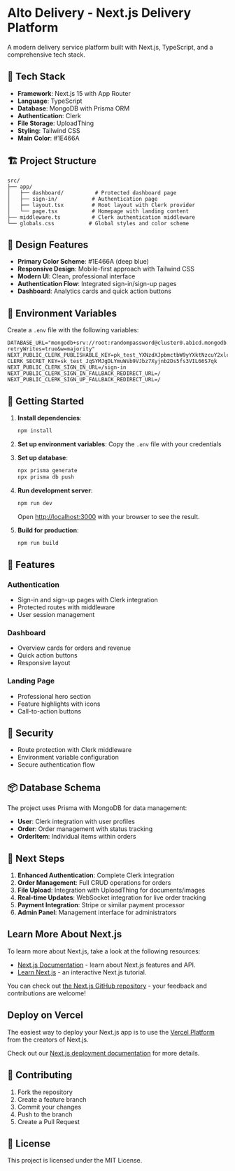 
# Alto Delivery - Next.js Delivery Platform

A modern delivery service platform built with Next.js, TypeScript, and a comprehensive tech stack.

## 🚀 Tech Stack

- **Framework**: Next.js 15 with App Router
- **Language**: TypeScript
- **Database**: MongoDB with Prisma ORM
- **Authentication**: Clerk
- **File Storage**: UploadThing
- **Styling**: Tailwind CSS
- **Main Color**: #1E466A

## 🏗️ Project Structure

```
src/
├── app/
│   ├── dashboard/          # Protected dashboard page
│   ├── sign-in/           # Authentication page
│   ├── layout.tsx         # Root layout with Clerk provider
│   └── page.tsx           # Homepage with landing content
├── middleware.ts          # Clerk authentication middleware
└── globals.css           # Global styles and color scheme
```

## 🎨 Design Features

- **Primary Color Scheme**: #1E466A (deep blue)
- **Responsive Design**: Mobile-first approach with Tailwind CSS
- **Modern UI**: Clean, professional interface
- **Authentication Flow**: Integrated sign-in/sign-up pages
- **Dashboard**: Analytics cards and quick action buttons

## 🔧 Environment Variables

Create a `.env` file with the following variables:

```env
DATABASE_URL="mongodb+srv://root:randompassword@cluster0.ab1cd.mongodb.net/mydb?retryWrites=true&w=majority"
NEXT_PUBLIC_CLERK_PUBLISHABLE_KEY=pk_test_YXNzdXJpbmctbW9yYXktNzcuY2xlcmsuYWNjb3VudHMuZGV2JA
CLERK_SECRET_KEY=sk_test_JqSYMJgDLYmuWsb9VJbz7Xyjnb2Ds5fs3VIL66S7qk
NEXT_PUBLIC_CLERK_SIGN_IN_URL=/sign-in
NEXT_PUBLIC_CLERK_SIGN_IN_FALLBACK_REDIRECT_URL=/
NEXT_PUBLIC_CLERK_SIGN_UP_FALLBACK_REDIRECT_URL=/
```

## 🚀 Getting Started

1. **Install dependencies**:
   ```bash
   npm install
   ```

2. **Set up environment variables**:
   Copy the `.env` file with your credentials

3. **Set up database**:
   ```bash
   npx prisma generate
   npx prisma db push
   ```

4. **Run development server**:
   ```bash
   npm run dev
   ```

   Open [http://localhost:3000](http://localhost:3000) with your browser to see the result.

5. **Build for production**:
   ```bash
   npm run build
   ```

## 📱 Features

### Authentication
- Sign-in and sign-up pages with Clerk integration
- Protected routes with middleware
- User session management

### Dashboard
- Overview cards for orders and revenue
- Quick action buttons
- Responsive layout

### Landing Page
- Professional hero section
- Feature highlights with icons
- Call-to-action buttons

## 🔐 Security

- Route protection with Clerk middleware
- Environment variable configuration
- Secure authentication flow

## 📦 Database Schema

The project uses Prisma with MongoDB for data management:

- **User**: Clerk integration with user profiles
- **Order**: Order management with status tracking
- **OrderItem**: Individual items within orders

## 🎯 Next Steps

1. **Enhanced Authentication**: Complete Clerk integration
2. **Order Management**: Full CRUD operations for orders
3. **File Upload**: Integration with UploadThing for documents/images
4. **Real-time Updates**: WebSocket integration for live order tracking
5. **Payment Integration**: Stripe or similar payment processor
6. **Admin Panel**: Management interface for administrators

## Learn More About Next.js


To learn more about Next.js, take a look at the following resources:

- [Next.js Documentation](https://nextjs.org/docs) - learn about Next.js features and API.
- [Learn Next.js](https://nextjs.org/learn) - an interactive Next.js tutorial.

You can check out [the Next.js GitHub repository](https://github.com/vercel/next.js) - your feedback and contributions are welcome!

## Deploy on Vercel

The easiest way to deploy your Next.js app is to use the [Vercel Platform](https://vercel.com/new?utm_medium=default-template&filter=next.js&utm_source=create-next-app&utm_campaign=create-next-app-readme) from the creators of Next.js.

Check out our [Next.js deployment documentation](https://nextjs.org/docs/app/building-your-application/deploying) for more details.

## 🤝 Contributing

1. Fork the repository
2. Create a feature branch
3. Commit your changes
4. Push to the branch
5. Create a Pull Request

## 📄 License

This project is licensed under the MIT License.
